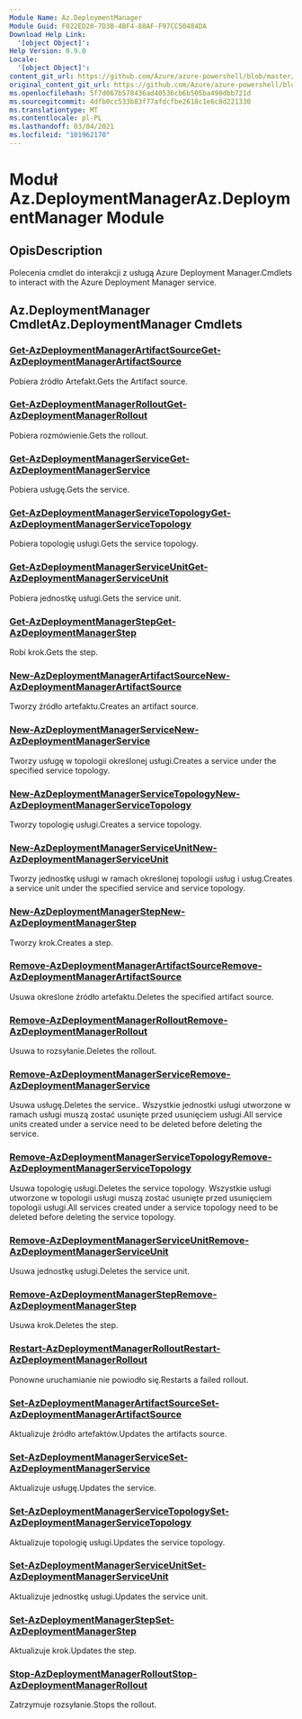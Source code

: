 ```yaml
---
Module Name: Az.DeploymentManager
Module Guid: F022ED20-7D3B-4BF4-88AF-F97CC50484DA
Download Help Link:
  '[object Object]': 
Help Version: 0.9.0
Locale:
  '[object Object]': 
content_git_url: https://github.com/Azure/azure-powershell/blob/master/src/DeploymentManager/DeploymentManager/help/Az.DeploymentManager.md
original_content_git_url: https://github.com/Azure/azure-powershell/blob/master/src/DeploymentManager/DeploymentManager/help/Az.DeploymentManager.md
ms.openlocfilehash: 5f7d067b578436ad40536cb6b505ba490dbb721d
ms.sourcegitcommit: 4dfb0cc533b83f77afdcfbe2618c1e6c8d221330
ms.translationtype: MT
ms.contentlocale: pl-PL
ms.lasthandoff: 03/04/2021
ms.locfileid: "101962170"
---
```

# <span data-ttu-id="7785f-101">Moduł Az.DeploymentManager</span><span class="sxs-lookup"><span data-stu-id="7785f-101">Az.DeploymentManager Module</span></span>
## <span data-ttu-id="7785f-102">Opis</span><span class="sxs-lookup"><span data-stu-id="7785f-102">Description</span></span>
<span data-ttu-id="7785f-103">Polecenia cmdlet do interakcji z usługą Azure Deployment Manager.</span><span class="sxs-lookup"><span data-stu-id="7785f-103">Cmdlets to interact with the Azure Deployment Manager service.</span></span>

## <span data-ttu-id="7785f-104">Az.DeploymentManager Cmdlet</span><span class="sxs-lookup"><span data-stu-id="7785f-104">Az.DeploymentManager Cmdlets</span></span>
### [<span data-ttu-id="7785f-105">Get-AzDeploymentManagerArtifactSource</span><span class="sxs-lookup"><span data-stu-id="7785f-105">Get-AzDeploymentManagerArtifactSource</span></span>](Get-AzDeploymentManagerArtifactSource.md)
<span data-ttu-id="7785f-106">Pobiera źródło Artefakt.</span><span class="sxs-lookup"><span data-stu-id="7785f-106">Gets the Artifact source.</span></span>

### [<span data-ttu-id="7785f-107">Get-AzDeploymentManagerRollout</span><span class="sxs-lookup"><span data-stu-id="7785f-107">Get-AzDeploymentManagerRollout</span></span>](Get-AzDeploymentManagerRollout.md)
<span data-ttu-id="7785f-108">Pobiera rozmówienie.</span><span class="sxs-lookup"><span data-stu-id="7785f-108">Gets the rollout.</span></span>

### [<span data-ttu-id="7785f-109">Get-AzDeploymentManagerService</span><span class="sxs-lookup"><span data-stu-id="7785f-109">Get-AzDeploymentManagerService</span></span>](Get-AzDeploymentManagerService.md)
<span data-ttu-id="7785f-110">Pobiera usługę.</span><span class="sxs-lookup"><span data-stu-id="7785f-110">Gets the service.</span></span>

### [<span data-ttu-id="7785f-111">Get-AzDeploymentManagerServiceTopology</span><span class="sxs-lookup"><span data-stu-id="7785f-111">Get-AzDeploymentManagerServiceTopology</span></span>](Get-AzDeploymentManagerServiceTopology.md)
<span data-ttu-id="7785f-112">Pobiera topologię usługi.</span><span class="sxs-lookup"><span data-stu-id="7785f-112">Gets the service topology.</span></span>

### [<span data-ttu-id="7785f-113">Get-AzDeploymentManagerServiceUnit</span><span class="sxs-lookup"><span data-stu-id="7785f-113">Get-AzDeploymentManagerServiceUnit</span></span>](Get-AzDeploymentManagerServiceUnit.md)
<span data-ttu-id="7785f-114">Pobiera jednostkę usługi.</span><span class="sxs-lookup"><span data-stu-id="7785f-114">Gets the service unit.</span></span>

### [<span data-ttu-id="7785f-115">Get-AzDeploymentManagerStep</span><span class="sxs-lookup"><span data-stu-id="7785f-115">Get-AzDeploymentManagerStep</span></span>](Get-AzDeploymentManagerStep.md)
<span data-ttu-id="7785f-116">Robi krok.</span><span class="sxs-lookup"><span data-stu-id="7785f-116">Gets the step.</span></span>

### [<span data-ttu-id="7785f-117">New-AzDeploymentManagerArtifactSource</span><span class="sxs-lookup"><span data-stu-id="7785f-117">New-AzDeploymentManagerArtifactSource</span></span>](New-AzDeploymentManagerArtifactSource.md)
<span data-ttu-id="7785f-118">Tworzy źródło artefaktu.</span><span class="sxs-lookup"><span data-stu-id="7785f-118">Creates an artifact source.</span></span>

### [<span data-ttu-id="7785f-119">New-AzDeploymentManagerService</span><span class="sxs-lookup"><span data-stu-id="7785f-119">New-AzDeploymentManagerService</span></span>](New-AzDeploymentManagerService.md)
<span data-ttu-id="7785f-120">Tworzy usługę w topologii określonej usługi.</span><span class="sxs-lookup"><span data-stu-id="7785f-120">Creates a service under the specified service topology.</span></span>

### [<span data-ttu-id="7785f-121">New-AzDeploymentManagerServiceTopology</span><span class="sxs-lookup"><span data-stu-id="7785f-121">New-AzDeploymentManagerServiceTopology</span></span>](New-AzDeploymentManagerServiceTopology.md)
<span data-ttu-id="7785f-122">Tworzy topologię usługi.</span><span class="sxs-lookup"><span data-stu-id="7785f-122">Creates a service topology.</span></span>

### [<span data-ttu-id="7785f-123">New-AzDeploymentManagerServiceUnit</span><span class="sxs-lookup"><span data-stu-id="7785f-123">New-AzDeploymentManagerServiceUnit</span></span>](New-AzDeploymentManagerServiceUnit.md)
<span data-ttu-id="7785f-124">Tworzy jednostkę usługi w ramach określonej topologii usług i usług.</span><span class="sxs-lookup"><span data-stu-id="7785f-124">Creates a service unit under the specified service and service topology.</span></span>

### [<span data-ttu-id="7785f-125">New-AzDeploymentManagerStep</span><span class="sxs-lookup"><span data-stu-id="7785f-125">New-AzDeploymentManagerStep</span></span>](New-AzDeploymentManagerStep.md)
<span data-ttu-id="7785f-126">Tworzy krok.</span><span class="sxs-lookup"><span data-stu-id="7785f-126">Creates a step.</span></span>

### [<span data-ttu-id="7785f-127">Remove-AzDeploymentManagerArtifactSource</span><span class="sxs-lookup"><span data-stu-id="7785f-127">Remove-AzDeploymentManagerArtifactSource</span></span>](Remove-AzDeploymentManagerArtifactSource.md)
<span data-ttu-id="7785f-128">Usuwa określone źródło artefaktu.</span><span class="sxs-lookup"><span data-stu-id="7785f-128">Deletes the specified artifact source.</span></span>

### [<span data-ttu-id="7785f-129">Remove-AzDeploymentManagerRollout</span><span class="sxs-lookup"><span data-stu-id="7785f-129">Remove-AzDeploymentManagerRollout</span></span>](Remove-AzDeploymentManagerRollout.md)
<span data-ttu-id="7785f-130">Usuwa to rozsyłanie.</span><span class="sxs-lookup"><span data-stu-id="7785f-130">Deletes the rollout.</span></span>

### [<span data-ttu-id="7785f-131">Remove-AzDeploymentManagerService</span><span class="sxs-lookup"><span data-stu-id="7785f-131">Remove-AzDeploymentManagerService</span></span>](Remove-AzDeploymentManagerService.md)
<span data-ttu-id="7785f-132">Usuwa usługę.</span><span class="sxs-lookup"><span data-stu-id="7785f-132">Deletes the service..</span></span> <span data-ttu-id="7785f-133">Wszystkie jednostki usługi utworzone w ramach usługi muszą zostać usunięte przed usunięciem usługi.</span><span class="sxs-lookup"><span data-stu-id="7785f-133">All service units created under a service need to be deleted before deleting the service.</span></span>

### [<span data-ttu-id="7785f-134">Remove-AzDeploymentManagerServiceTopology</span><span class="sxs-lookup"><span data-stu-id="7785f-134">Remove-AzDeploymentManagerServiceTopology</span></span>](Remove-AzDeploymentManagerServiceTopology.md)
<span data-ttu-id="7785f-135">Usuwa topologię usługi.</span><span class="sxs-lookup"><span data-stu-id="7785f-135">Deletes the service topology.</span></span> <span data-ttu-id="7785f-136">Wszystkie usługi utworzone w topologii usługi muszą zostać usunięte przed usunięciem topologii usługi.</span><span class="sxs-lookup"><span data-stu-id="7785f-136">All services created under a service topology need to be deleted before deleting the service topology.</span></span>

### [<span data-ttu-id="7785f-137">Remove-AzDeploymentManagerServiceUnit</span><span class="sxs-lookup"><span data-stu-id="7785f-137">Remove-AzDeploymentManagerServiceUnit</span></span>](Remove-AzDeploymentManagerServiceUnit.md)
<span data-ttu-id="7785f-138">Usuwa jednostkę usługi.</span><span class="sxs-lookup"><span data-stu-id="7785f-138">Deletes the service unit.</span></span>

### [<span data-ttu-id="7785f-139">Remove-AzDeploymentManagerStep</span><span class="sxs-lookup"><span data-stu-id="7785f-139">Remove-AzDeploymentManagerStep</span></span>](Remove-AzDeploymentManagerStep.md)
<span data-ttu-id="7785f-140">Usuwa krok.</span><span class="sxs-lookup"><span data-stu-id="7785f-140">Deletes the step.</span></span>

### [<span data-ttu-id="7785f-141">Restart-AzDeploymentManagerRollout</span><span class="sxs-lookup"><span data-stu-id="7785f-141">Restart-AzDeploymentManagerRollout</span></span>](Restart-AzDeploymentManagerRollout.md)
<span data-ttu-id="7785f-142">Ponowne uruchamianie nie powiodło się.</span><span class="sxs-lookup"><span data-stu-id="7785f-142">Restarts a failed rollout.</span></span>

### [<span data-ttu-id="7785f-143">Set-AzDeploymentManagerArtifactSource</span><span class="sxs-lookup"><span data-stu-id="7785f-143">Set-AzDeploymentManagerArtifactSource</span></span>](Set-AzDeploymentManagerArtifactSource.md)
<span data-ttu-id="7785f-144">Aktualizuje źródło artefaktów.</span><span class="sxs-lookup"><span data-stu-id="7785f-144">Updates the artifacts source.</span></span>

### [<span data-ttu-id="7785f-145">Set-AzDeploymentManagerService</span><span class="sxs-lookup"><span data-stu-id="7785f-145">Set-AzDeploymentManagerService</span></span>](Set-AzDeploymentManagerService.md)
<span data-ttu-id="7785f-146">Aktualizuje usługę.</span><span class="sxs-lookup"><span data-stu-id="7785f-146">Updates the service.</span></span>

### [<span data-ttu-id="7785f-147">Set-AzDeploymentManagerServiceTopology</span><span class="sxs-lookup"><span data-stu-id="7785f-147">Set-AzDeploymentManagerServiceTopology</span></span>](Set-AzDeploymentManagerServiceTopology.md)
<span data-ttu-id="7785f-148">Aktualizuje topologię usługi.</span><span class="sxs-lookup"><span data-stu-id="7785f-148">Updates the service topology.</span></span>

### [<span data-ttu-id="7785f-149">Set-AzDeploymentManagerServiceUnit</span><span class="sxs-lookup"><span data-stu-id="7785f-149">Set-AzDeploymentManagerServiceUnit</span></span>](Set-AzDeploymentManagerServiceUnit.md)
<span data-ttu-id="7785f-150">Aktualizuje jednostkę usługi.</span><span class="sxs-lookup"><span data-stu-id="7785f-150">Updates the service unit.</span></span>

### [<span data-ttu-id="7785f-151">Set-AzDeploymentManagerStep</span><span class="sxs-lookup"><span data-stu-id="7785f-151">Set-AzDeploymentManagerStep</span></span>](Set-AzDeploymentManagerStep.md)
<span data-ttu-id="7785f-152">Aktualizuje krok.</span><span class="sxs-lookup"><span data-stu-id="7785f-152">Updates the step.</span></span>

### [<span data-ttu-id="7785f-153">Stop-AzDeploymentManagerRollout</span><span class="sxs-lookup"><span data-stu-id="7785f-153">Stop-AzDeploymentManagerRollout</span></span>](Stop-AzDeploymentManagerRollout.md)
<span data-ttu-id="7785f-154">Zatrzymuje rozsyłanie.</span><span class="sxs-lookup"><span data-stu-id="7785f-154">Stops the rollout.</span></span>

